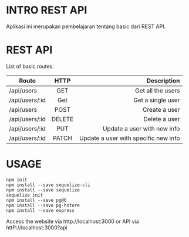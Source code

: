 # INTRO REST API
Aplikasi ini merupakan pembelajaran tentang basic dari REST API.

# REST API
List of basic routes:

| Route          | HTTP   | Description                          |
|----------------|:------:|-------------------------------------:|
| /api/users     | GET    | Get all the users                    |
| /api/users/:id | Get    | Get a single user                    |
| /api/users     | POST   | Create a user                        |
| /api/users/:id | DELETE | Delete a user                        |
| /api/users/:id | PUT    | Update a user with new info          |
| /api/users/:id | PATCH  | Update a user with specific new info |

# USAGE
```
npm init
npm install --save sequelize-cli
npm install --save sequelize
sequelize init
npm install --save pg@6
npm install --save pg-hstore
npm install --save express
```
Access the website via http://localhost:3000 or API via httP://localhost:3000?api
